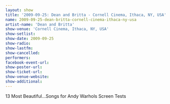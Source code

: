 ```yaml
---
layout: show
title: '2009-09-25: Dean and Britta - Cornell Cinema, Ithaca, NY, USA'
name: 2009-09-25-dean-britta-cornell-cinema-ithaca-ny-usa
artist-name: 'Dean and Britta'
show-venue: 'Cornell Cinema, Ithaca, NY, USA'
show-setlist: 
show-date: 2009-09-25
show-radio: 
show-lastfm: 
show-cancelled: 
performers: 
facebook-event-url: 
show-poster-url: 
show-ticket-url: 
show-venue-website: 
show-additional: 
---
```


13 Most Beautiful...Songs for Andy Warhols Screen Tests